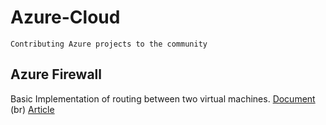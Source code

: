 # Azure-Cloud
    Contributing Azure projects to the community 

## Azure Firewall
  Basic Implementation of routing between two virtual machines.
  [Document](/AzureFirewall) (br)
  [Article]()
